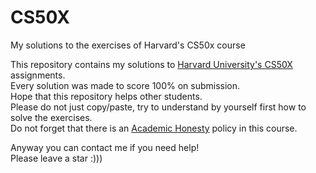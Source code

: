 <h1>CS50X</h1>
My solutions to the exercises of Harvard's CS50x course
<br>

<p>
  This repository contains my solutions to <a href="https://cs50.harvard.edu/x/2021/">Harvard University's CS50X</a> assignments.
<br>
  Every solution was made to score 100% on submission.
<br>
  Hope that this repository helps other students.
<br>
  Please do not just copy/paste, try to understand by yourself first how to solve the exercises.
<br>
  Do not forget that there is an <a href="https://docs.cs50.net/2016/fall/syllabus/cs50.html#academic-honesty">Academic Honesty</a> policy in this course.
</p>
<p>
  Anyway you can contact me if you need help!
<br>
  Please leave a star :)))
</p>
